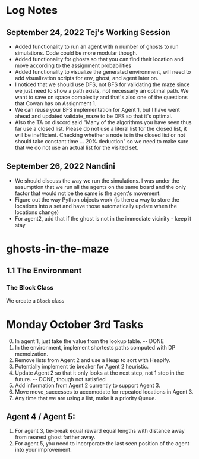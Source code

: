 # Log Notes 
## September 24, 2022 Tej's Working Session
- Added functionality to run an agent with n number of ghosts to run simulations. Code could be more modular though.
- Added functionality for ghosts so that you can find their location and move according to the assignment probabilities
- Added functionality to visualize the generated environment, will need to add visualization scripts for env, ghost, and agent later on.
- I noticed that we should use DFS, not BFS for validating the maze since we just need to show a path exists, not necessarly an optimal path. We want to save on space complexity and that's also one of the questions that Cowan has on Assignment 1. 
- We can reuse your BFS implementation for Agent 1, but I have went ahead and updated validate_maze to be DFS so that it's optimal.
- Also the TA on discord said "Many of the algorithms you have seen thus far use a closed list. Please do not use a literal list for the closed list, it will be inefficient. Checking whether a node is in the closed list or not should take constant time ... 20% deduction" so we need to make sure that we do not use an actual list for the visited set.  

## September 26, 2022 Nandini
- We should discuss the way we run the simulations. I was under the assumption that we run all the agents on the same board and the only factor that would not be the same is the agent's movement. 
- Figure out the way Python objects work (is there a way to store the locations into a set and have those automatically update when the locations change)
- For agent2, add that if the ghost is not in the immediate vicinity - keep it stay


# ghosts-in-the-maze

## 1.1 The Environment

### The Block Class
We create a `Block` class

# Monday October 3rd Tasks
0. In agent 1, just take the value from the lookup table. -- DONE
1. In the environment, implement shortests paths computed with DP memoization. 
2. Remove lists from Agent 2 and use a Heap to sort with Heapify.
3. Potentially implement tie breaker for Agent 2 heuristic. 
4. Update Agent 2 so that it only looks at the next step, not 1 step in the future. -- DONE, though not satisfied
5. Add information from Agent 2 currently to support Agent 3. 
6. Move move_successes to accomodate for repeated locations in Agent 3. 
7. Any time that we are using a list, make it a priority Queue. 

## Agent 4 / Agent 5: 
1. For agent 3, tie-break equal reward equal lengths with distance away from nearest ghost farther away. 
2. For agent 5, you need to incorporate the last seen position of the agent into your improvement. 